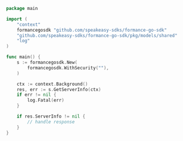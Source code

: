 <!-- Start SDK Example Usage -->


```go
package main

import (
	"context"
	formancegosdk "github.com/speakeasy-sdks/formance-go-sdk"
	"github.com/speakeasy-sdks/formance-go-sdk/pkg/models/shared"
	"log"
)

func main() {
	s := formancegosdk.New(
		formancegosdk.WithSecurity(""),
	)

	ctx := context.Background()
	res, err := s.GetServerInfo(ctx)
	if err != nil {
		log.Fatal(err)
	}

	if res.ServerInfo != nil {
		// handle response
	}
}

```
<!-- End SDK Example Usage -->